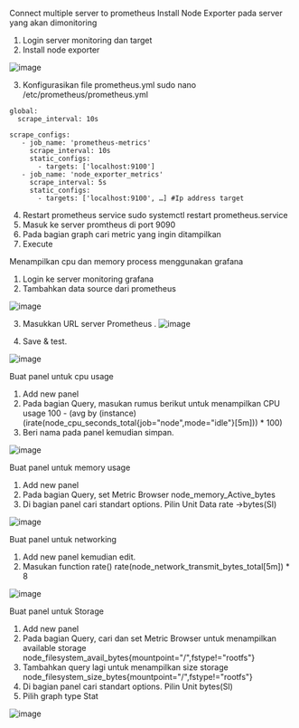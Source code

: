 Connect multiple server to prometheus
Install Node Exporter pada server yang akan dimonitoring
1.	Login server monitoring dan target
2.	Install node exporter
 
![image](https://user-images.githubusercontent.com/88620315/141675403-480eefaa-6cc6-48df-9f2d-5755b5763b06.png)

3.	Konfigurasikan file prometheus.yml 
sudo nano /etc/prometheus/prometheus.yml
```
global:
  scrape_interval: 10s

scrape_configs:
   - job_name: 'prometheus-metrics'
     scrape_interval: 10s
     static_configs:
       - targets: ['localhost:9100']
   - job_name: 'node_exporter_metrics'
     scrape_interval: 5s
     static_configs:
       - targets: ['localhost:9100', …] #Ip address target
```

4.	Restart prometheus service 
sudo systemctl restart prometheus.service
5.	Masuk ke server promtheus di port 9090
6.	Pada bagian graph cari metric yang ingin ditampilkan
7.	Execute
 
Menampilkan cpu dan memory process menggunakan grafana
1.	Login ke server monitoring grafana
2.	Tambahkan data source dari prometheus
 
![image](https://user-images.githubusercontent.com/88620315/141675481-b936757c-1f2d-443f-92b1-eb4b8e7bb761.png)

3.	Masukkan URL server Prometheus .
![image](https://user-images.githubusercontent.com/88620315/141675490-c014443d-6591-497f-aa48-7e71a9b5fff0.png)

4.	Save & test. 
 
![image](https://user-images.githubusercontent.com/88620315/141675502-70242359-365d-4a6a-913b-890e3bb9b318.png)

Buat panel untuk cpu usage
1.	Add new panel
2.	Pada bagian Query, masukan rumus berikut untuk menampilkan CPU usage
100 - (avg by (instance) (irate(node_cpu_seconds_total{job="node",mode="idle"}[5m])) * 100)
3.	Beri nama pada panel kemudian simpan.
  
![image](https://user-images.githubusercontent.com/88620315/141675511-cd30b43e-2030-4e11-881f-1b2379d23da5.png)

Buat panel untuk memory usage
1.	Add new panel
2.	Pada bagian Query, set Metric Browser node_memory_Active_bytes
3.	Di bagian panel cari standart options. Pilin Unit Data rate ->bytes(SI)
  
![image](https://user-images.githubusercontent.com/88620315/141675527-74c836f4-e036-4b08-8b3d-955f26df104f.png)

Buat panel untuk networking
1.	Add new panel kemudian edit.
2.	Masukan function rate() 
rate(node_network_transmit_bytes_total[5m]) * 8
 
![image](https://user-images.githubusercontent.com/88620315/141675533-5e127b27-d46c-4418-a56f-566edf7eaf7e.png)

Buat panel untuk Storage
1.	Add new panel
2.	Pada bagian Query, cari dan set Metric Browser untuk menampilkan available storage node_filesystem_avail_bytes{mountpoint="/",fstype!="rootfs"}
3.	Tambahkan query lagi untuk menampilkan size storage node_filesystem_size_bytes{mountpoint="/",fstype!="rootfs"}
4.	Di bagian panel cari standart options. Pilin Unit bytes(SI)
5.	Pilih graph type Stat
 
![image](https://user-images.githubusercontent.com/88620315/141675536-dcdd896b-dd8f-4e31-b8ac-d2fe2bdb8baa.png)
